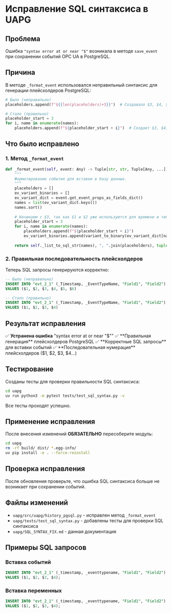 # Исправление SQL синтаксиса в UAPG

## Проблема

Ошибка `"syntax error at or near "$"` возникала в методе `save_event` при сохранении событий OPC UA в PostgreSQL.

## Причина

В методе `_format_event` использовался неправильный синтаксис для генерации плейсхолдеров PostgreSQL:

```python
# Было (неправильно)
placeholders.append(f"${{len(placeholders)+3}}")  # Создавало $3, $4, $5...

# Стало (правильно)
placeholder_start = 3
for i, name in enumerate(names):
    placeholders.append(f"${placeholder_start + i}")  # Создает $3, $4, $5...
```

## Что было исправлено

### 1. Метод `_format_event`

```python
def _format_event(self, event: Any) -> Tuple[str, str, Tuple[Any, ...]]:
    """
    Форматирование события для вставки в базу данных.
    """
    placeholders = []
    ev_variant_binaries = []
    ev_variant_dict = event.get_event_props_as_fields_dict()
    names = list(ev_variant_dict.keys())
    names.sort()
    
    # Начинаем с $3, так как $1 и $2 уже используются для времени и типа события
    placeholder_start = 3
    for i, name in enumerate(names):
        placeholders.append(f"${placeholder_start + i}")
        ev_variant_binaries.append(variant_to_binary(ev_variant_dict[name]))
    
    return self._list_to_sql_str(names), ", ".join(placeholders), tuple(ev_variant_binaries)
```

### 2. Правильная последовательность плейсхолдеров

Теперь SQL запросы генерируются корректно:

```sql
-- Было (неправильно)
INSERT INTO "evt_2_1" (_Timestamp, _EventTypeName, "Field1", "Field2") 
VALUES ($1, $2, $3, $4, $5, $6)

-- Стало (правильно)
INSERT INTO "evt_2_1" (_Timestamp, _EventTypeName, "Field1", "Field2") 
VALUES ($1, $2, $3, $4)
```

## Результат исправления

✅ **Устранена ошибка** "syntax error at or near "$""  
✅ **Правильная генерация** плейсхолдеров PostgreSQL  
✅ **Корректные SQL запросы** для вставки событий  
✅ **Последовательная нумерация** плейсхолдеров ($1, $2, $3, $4...)  

## Тестирование

Созданы тесты для проверки правильности SQL синтаксиса:

```bash
cd uapg
uv run python3 -m pytest tests/test_sql_syntax.py -v
```

Все тесты проходят успешно.

## Применение исправления

После внесения изменений **ОБЯЗАТЕЛЬНО** пересоберите модуль:

```bash
cd uapg
rm -rf build/ dist/ *.egg-info/
uv pip install -e . --force-reinstall
```

## Проверка исправления

После обновления проверьте, что ошибка SQL синтаксиса больше не возникает при сохранении событий.

## Файлы изменений

- `uapg/src/uapg/history_pgsql.py` - исправлен метод `_format_event`
- `uapg/tests/test_sql_syntax.py` - добавлены тесты для проверки SQL синтаксиса
- `uapg/SQL_SYNTAX_FIX.md` - данная документация

## Примеры SQL запросов

### Вставка событий
```sql
INSERT INTO "evt_2_1" (_timestamp, _eventtypename, "Field1", "Field2")
VALUES ($1, $2, $3, $4);
```

### Вставка переменных
```sql
INSERT INTO "evt_2_1" (_timestamp, _eventtypename, "Field1", "Field2")
VALUES ($1, $2, $3, $4);
```
